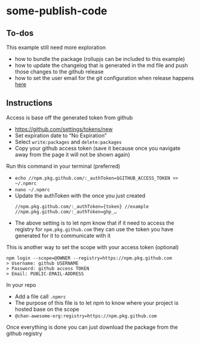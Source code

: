 # some-publish-code

## To-dos
This example still need more exploration
- how to bundle the package (rollupjs can be included to this example)
- how to update the changelog that is generated in the md file and push those changes to the github release
- how to set the user email for the git configuration when release happens [here](https://github.com/chan-awesome-org/some-publish-code/blob/main/.github/workflows/bumpversion.yml#L17)

## Instructions

Access is base off the generated token from github
  - https://github.com/settings/tokens/new
  - Set expiration date to “No Expiration”
  - Select `write:packages` and `delete:packages`
  - Copy your github access token (save it because once you navigate away from the page it will not be shown again)


Run this command in your terminal (preferred)
  - `echo //npm.pkg.github.com/:_authToken=$GITHUB_ACCESS_TOKEN >> ~/.npmrc`
  - `nano ~/.npmrc`
  - Update the authToken with the once you just created
    ```
    //npm.pkg.github.com/:_authToken={token} //example
    //npm.pkg.github.com/:_authToken=ghp_…
    ```
  - The above setting is to let npm know that if it need to access the registry for `npm.pkg.github.com` they can use the token you have generated for it to communicate with it


This is another way to set the scope with your access token (optional)
```
npm login --scope=@OWNER --registry=https://npm.pkg.github.com
> Username: github USERNAME
> Password: github access TOKEN
> Email: PUBLIC-EMAIL-ADDRESS
```
  
In your repo
- Add a file call `.npmrc`
- The purpose of this file is to let npm to know where your project is hosted base on the scope
- `@chan-awesome-org:registry=https://npm.pkg.github.com`


Once everything is done you can just download the package from the github registry

